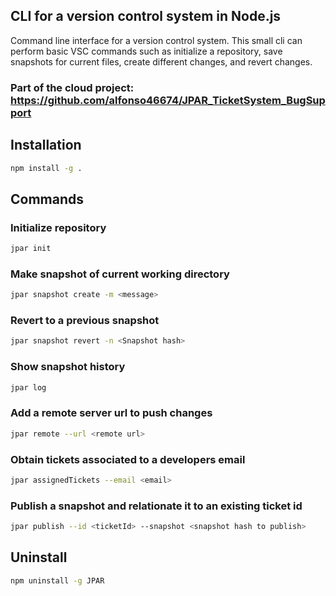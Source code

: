 ## CLI for a version control system in Node.js

Command line interface for a version control system. This small cli can perform basic VSC commands such as initialize a repository, save snapshots for current files, create different changes, and revert changes.

### Part of the cloud project: https://github.com/alfonso46674/JPAR_TicketSystem_BugSupport

## Installation
```sh
npm install -g .
```

## Commands

### Initialize repository
```sh
jpar init
```
### Make snapshot of current working directory
```sh
jpar snapshot create -m <message>
```
### Revert to a previous snapshot 
```sh
jpar snapshot revert -n <Snapshot hash>
```
### Show snapshot history
```sh
jpar log
```

### Add a remote server url to push changes
```sh
jpar remote --url <remote url>
```

### Obtain tickets associated to a developers email
```sh
jpar assignedTickets --email <email>
```

### Publish a snapshot and relationate it to an existing ticket id
```sh
jpar publish --id <ticketId> --snapshot <snapshot hash to publish>
```


## Uninstall
```sh
npm uninstall -g JPAR
```



